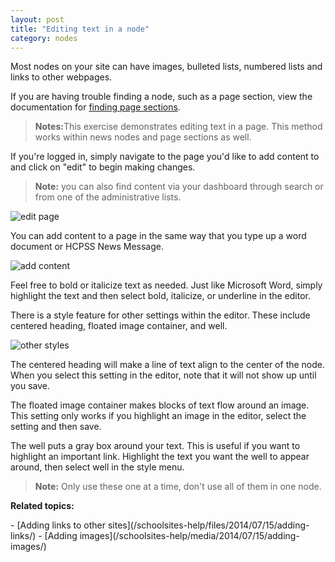 ```yaml
---
layout: post
title: "Editing text in a node"
category: nodes
---
```


Most nodes on your site can have images, bulleted lists, numbered lists and links to other webpages.

If you are having trouble finding a node, such as a page section, view the documentation for [finding page sections](/schoolsites-help/nodes/2014/07/15/finding-content/).

<blockquote>
<strong>Notes:</strong>This exercise demonstrates editing text in a page. This method works within news nodes and page sections as well.
</blockquote>

If you're logged in, simply navigate to the page you'd like to add content to and click on "edit" to begin making changes.

<blockquote>
<strong>Note:</strong> you can also find content via your dashboard through search or from one of the administrative lists.
</blockquote> 

![edit page](/schoolsites-help/images/pages/edit.png)

<a name="wysiwyg"></a>

You can add content to a page in the same way that you type up a word document or HCPSS News Message.

![add content](/schoolsites-help/images/pages/page-wysiwyg.png)

Feel free to bold or italicize text as needed. Just like Microsoft Word, simply highlight the text and then select bold, italicize, or underline in the editor.

There is a style feature for other settings within the editor. These include centered heading, floated image container, and well. 

![other styles](/schoolsites-help/images/pages/other-styles.png)

The centered heading will make a line of text align to the center of the node. When you select this setting in the editor, note that it will not show up until you save. 

The floated image container makes blocks of text flow around an image. This setting only works if you highlight an image in the editor, select the setting and then save. 

The well puts a gray box around your text. This is useful if you want to highlight an important link. Highlight the text you want the well to appear around, then select well in the style menu.

<blockquote>
  <p><strong>Note:</strong> Only use these one at a time, don't use all of them in one node.</p>
</blockquote>

<p><strong>Related topics:</strong></p>
- [Adding links to other sites](/schoolsites-help/files/2014/07/15/adding-links/)
- [Adding images](/schoolsites-help/media/2014/07/15/adding-images/)
